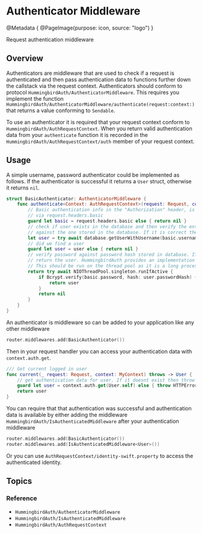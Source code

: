 # Authenticator Middleware

@Metadata {
    @PageImage(purpose: icon, source: "logo")
}

Request authentication middleware

## Overview

Authenticators are middleware that are used to check if a request is authenticated and then pass authentication data to functions further down the callstack via the request context. Authenticators should conform to protocol ``HummingbirdAuth/AuthenticatorMiddleware``. This requires you implement the function ``HummingbirdAuth/AuthenticatorMiddleware/authenticate(request:context:)`` that returns a value conforming to `Sendable`.

To use an authenticator it is required that your request context conform to ``HummingbirdAuth/AuthRequestContext``. When you return valid authentication data from your `authenticate` function it is recorded in the ``HummingbirdAuth/AuthRequestContext/auth`` member of your request context.

## Usage

A simple username, password authenticator could be implemented as follows. If the authenticator is successful it returns a `User` struct, otherwise it returns `nil`.

```swift
struct BasicAuthenticator: AuthenticatorMiddleware {
    func authenticate<Context: AuthRequestContext>(request: Request, context: Context) async throws -> User? {
        // Basic authentication info in the "Authorization" header, is accessible
        // via request.headers.basic
        guard let basic = request.headers.basic else { return nil }
        // check if user exists in the database and then verify the entered password
        // against the one stored in the database. If it is correct then login in user
        let user = try await database.getUserWithUsername(basic.username)
        // did we find a user
        guard let user = user else { return nil }
        // verify password against password hash stored in database. If valid
        // return the user. HummingbirdAuth provides an implementation of Bcrypt
        // This should be run on the thread pool as it is a long process.
        return try await NIOThreadPool.singleton.runIfActive {
            if Bcrypt.verify(basic.password, hash: user.passwordHash) {
                return user
            }
            return nil
        }
    }
}
```
An authenticator is middleware so can be added to your application like any other middleware

```swift
router.middlewares.add(BasicAuthenticator())
```

Then in your request handler you can access your authentication data with `context.auth.get`.

```swift
/// Get current logged in user
func current(_ request: Request, context: MyContext) throws -> User {
    // get authentication data for user. If it doesnt exist then throw unauthorized error
    guard let user = context.auth.get(User.self) else { throw HTTPError(.unauthorized) }
    return user
}
```

You can require that that authentication was successful and authentication data is available by either adding the middleware ``HummingbirdAuth/IsAuthenticatedMiddleware`` after your authentication middleware

```swift
router.middlewares.add(BasicAuthenticator())
router.middlewares.add(IsAuthenticatedMiddleware<User>())
```

Or you can use ``AuthRequestContext/identity-swift.property`` to access the authenticated identity.

## Topics

### Reference

- ``HummingbirdAuth/AuthenticatorMiddleware``
- ``HummingbirdAuth/IsAuthenticatedMiddleware``
- ``HummingbirdAuth/AuthRequestContext``
